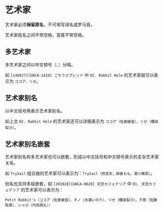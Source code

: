# 艺术家

艺术家必须**保留原名**，不可填写译名或罗马音。

艺术家姓名之间不带空格，首尾不带空格。

## 多艺术家

多艺术家之间以中文顿号（`、`）分隔。

如 `[140827][GNCA-1418] ごちうさブレンド` 中 `02. Rabbit Hole` 的艺术家就可以表示为 `ココア、リゼ`。

## 艺术家别名

以中文括号用表示艺术家别名。

如上文 `02. Rabbit Hole` 的艺术家还可以详细表示为 `ココア（佐倉綾音）、リゼ（種田梨沙）`。

## 艺术家别名嵌套

艺术家别名和多艺术家也可以嵌套，形成以中文括号和中文顿号表示的复杂艺术家关系。

如 `TrySail` 组合曲的艺术家可以表示为：`TrySail（雨宮天、麻倉もも、夏川椎菜）`。

别名也支持多级嵌套，如 `[201028][GNCA-0620] 天空カフェテリア` 中 `01. 天空カフェテリア` 的艺术家可以表示为：

```
Petit Rabbit's（ココア（佐倉綾音）、チノ（水瀬いのり）、リゼ（種田梨沙）、千夜（佐藤聡美）、シャロ（内田真礼））
```
